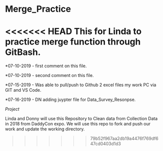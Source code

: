 # Merge_Practice
<<<<<<< HEAD
This for Linda to practice merge function through GitBash.
=======

*07-10-2019 - first comment on this file.

*07-10-2019 - second comment on this file.

*07-15-2019 -  Was able to pull/push to Github 2 excel files my work PC via GIT and VS Code. 

*07-16-2019 - DN adding juypter file for Data_Survey_Resonpse.




*Project*

Linda and Donny will use this Repository to Clean data from Collection Data in 2018 from DaddyCon expo. We will use this repo to fork and push our work and update the working directory. 
>>>>>>> 79b52f967aa2db19a4476f769df647cd0403d1d3
